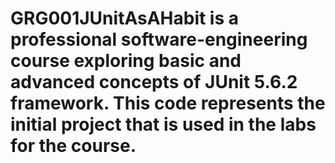 # GRG001JUnitAsAHabit is a professional software-engineering course exploring basic and advanced concepts of JUnit 5.6.2 framework. This code represents the initial project that is used in the labs for the course.

